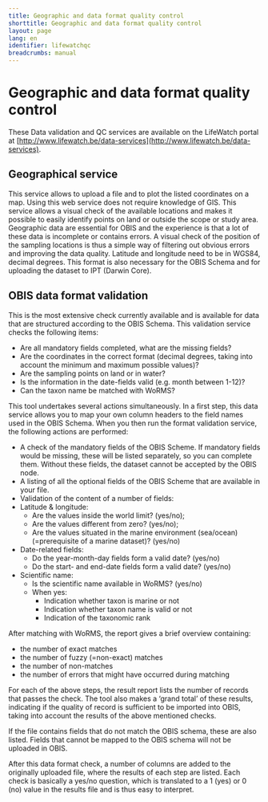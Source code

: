 ```yaml
---
title: Geographic and data format quality control
shorttitle: Geographic and data format quality control
layout: page
lang: en
identifier: lifewatchqc
breadcrumbs: manual
---
```


# Geographic and data format quality control

These Data validation and QC services are available on the LifeWatch portal at [http://www.lifewatch.be/data-services](http://www.lifewatch.be/data-services). 

## Geographical service

This service allows to upload a file and to plot the listed coordinates on a map. Using this web service does not require knowledge of GIS. This service allows a visual check of the available locations and makes it possible to easily identify points on land or outside the scope or study area. Geographic data are essential for OBIS and the experience is that a lot of these data is incomplete or contains errors. A visual check of the position of the sampling locations is thus a simple way of filtering out obvious errors and improving the data quality. Latitude and longitude need to be in WGS84, decimal degrees. This format is also necessary for the OBIS Schema and for uploading the dataset to IPT (Darwin Core). 

## OBIS data format validation

This is the most extensive check currently available and is available for data that are structured according to the OBIS Schema. This validation service checks the following items: 

*	Are all mandatory fields completed, what are the missing fields? 
*	Are the coordinates in the correct format (decimal degrees, taking into account the minimum and maximum possible values)? 
*	Are the sampling points on land or in water? 
*	Is the information in the date-fields valid (e.g. month between 1-12)? 
*	Can the taxon name be matched with WoRMS? 

This tool undertakes several actions simultaneously. In a first step, this data service allows you to map your own column headers to the field names used in the OBIS Schema. When you then run the format validation service, the following actions are performed:

*	A check of the mandatory fields of the OBIS Scheme. If mandatory fields would be missing, these will be listed separately, so you can complete them. Without these fields, the dataset cannot be accepted by the OBIS node. 
*	A listing of all the optional fields of the OBIS Scheme that are available in your file. 
*	Validation of the content of a number of fields: 
  *	Latitude & longitude: 
    * Are the values inside the world limit? (yes/no); 
    * Are the values different from zero? (yes/no); 
    * Are the values situated in the marine environment (sea/ocean) (=prerequisite of a marine dataset)? (yes/no) 
 *	Date-related fields: 
    * Do the year-month-day fields form a valid date? (yes/no) 
    * Do the start- and end-date fields form a valid date? (yes/no) 
*	Scientific name: 
    *	Is the scientific name available in WoRMS? (yes/no)
      *	When yes: 
        * Indication whether taxon is marine or not 
        * Indication whether taxon name is valid or not 
        * Indication of the taxonomic rank 

After matching with WoRMS, the report gives a brief overview containing:
 
* the number of exact matches
* the number of fuzzy (=non-exact) matches
* the number of non-matches
* the number of errors that might have occurred during matching

For each of the above steps, the result report lists the number of records that passes the check. The tool also makes a ‘grand total’ of these results, indicating if the quality of record is sufficient to be imported into OBIS, taking into account the results of the above mentioned checks.

If the file contains fields that do not match the OBIS schema, these are also listed. Fields that cannot be mapped to the OBIS schema will not be uploaded in OBIS.

After this data format check, a number of columns are added to the originally uploaded file, where the results of each step are listed. Each check is basically a yes/no question, which is translated to a 1 (yes) or 0 (no) value in the results file and is thus easy to interpret.

